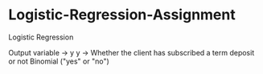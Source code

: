 # Logistic-Regression-Assignment
Logistic Regression

Output variable -> y
y -> Whether the client has subscribed a term deposit or not 
Binomial ("yes" or "no")

